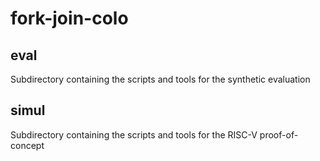 # fork-join-colo

## eval
Subdirectory containing the scripts and tools for the synthetic 
evaluation

## simul
Subdirectory containing the scripts and tools for the RISC-V
proof-of-concept
